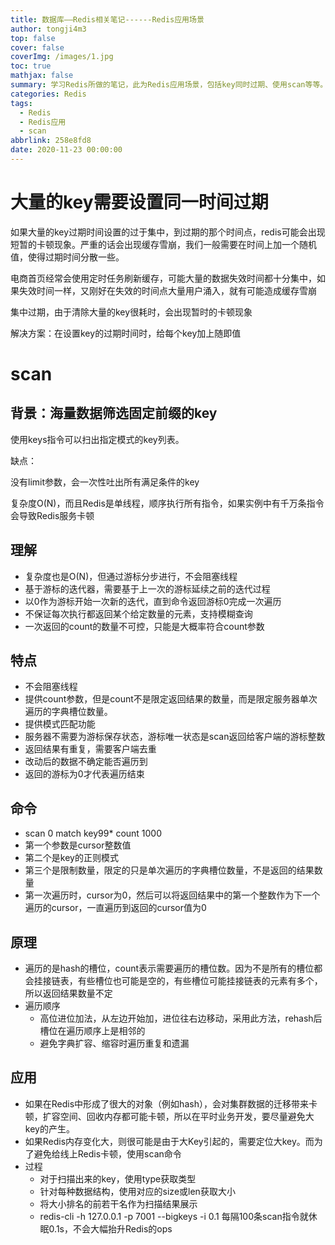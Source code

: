 ```yaml
---
title: 数据库——Redis相关笔记------Redis应用场景
author: tongji4m3
top: false
cover: false
coverImg: /images/1.jpg
toc: true
mathjax: false
summary: 学习Redis所做的笔记，此为Redis应用场景，包括key同时过期、使用scan等等。
categories: Redis
tags:
  - Redis
  - Redis应用
  - scan
abbrlink: 258e8fd8
date: 2020-11-23 00:00:00
---
```




# 大量的key需要设置同一时间过期

如果⼤量的key过期时间设置的过于集中，到过期的那个时间点，redis可能会出现短暂的卡顿现象。严重的话会出现缓存雪崩，我们⼀般需要在时间上加⼀个随机值，使得过期时间分散⼀些。

电商⾸⻚经常会使⽤定时任务刷新缓存，可能⼤量的数据失效时间都⼗分集中，如果失效时间⼀样，⼜刚好在失效的时间点⼤量⽤户涌⼊，就有可能造成缓存雪崩

集中过期，由于清除大量的key很耗时，会出现暂时的卡顿现象

解决方案：在设置key的过期时间时，给每个key加上随即值





# scan

## 背景：海量数据筛选固定前缀的key

使⽤keys指令可以扫出指定模式的key列表。

缺点：

没有limit参数，会一次性吐出所有满足条件的key

复杂度O(N)，而且Redis是单线程，顺序执行所有指令，如果实例中有千万条指令会导致Redis服务卡顿

## 理解

+ 复杂度也是O(N)，但通过游标分步进行，不会阻塞线程
+ 基于游标的迭代器，需要基于上一次的游标延续之前的迭代过程
+ 以0作为游标开始一次新的迭代，直到命令返回游标0完成一次遍历
+ 不保证每次执行都返回某个给定数量的元素，支持模糊查询
+ 一次返回的count的数量不可控，只能是大概率符合count参数

## 特点

+ 不会阻塞线程
+ 提供count参数，但是count不是限定返回结果的数量，而是限定服务器单次遍历的字典槽位数量。
+ 提供模式匹配功能
+ 服务器不需要为游标保存状态，游标唯一状态是scan返回给客户端的游标整数
+ 返回结果有重复，需要客户端去重
+ 改动后的数据不确定能否遍历到
+ 返回的游标为0才代表遍历结束

## 命令

+ scan 0 match key99* count 1000
+ 第一个参数是cursor整数值
+ 第二个是key的正则模式
+ 第三个是限制数量，限定的只是单次遍历的字典槽位数量，不是返回的结果数量 
+ 第一次遍历时，cursor为0，然后可以将返回结果中的第一个整数作为下一个遍历的cursor，一直遍历到返回的cursor值为0

## 原理

+ 遍历的是hash的槽位，count表示需要遍历的槽位数。因为不是所有的槽位都会挂接链表，有些槽位也可能是空的，有些槽位可能挂接链表的元素有多个，所以返回结果数量不定
+ 遍历顺序
    + 高位进位加法，从左边开始加，进位往右边移动，采用此方法，rehash后槽位在遍历顺序上是相邻的
    + 避免字典扩容、缩容时遍历重复和遗漏

## 应用

+ 如果在Redis中形成了很大的对象（例如hash），会对集群数据的迁移带来卡顿，扩容空间、回收内存都可能卡顿，所以在平时业务开发，要尽量避免大key的产生。
+ 如果Redis内存变化大，则很可能是由于大Key引起的，需要定位大key。而为了避免给线上Redis卡顿，使用scan命令
+ 过程
    + 对于扫描出来的key，使用type获取类型
    + 针对每种数据结构，使用对应的size或len获取大小
    + 将大小排名的前若干名作为扫描结果展示
    + redis-cli -h 127.0.0.1 -p 7001 --bigkeys -i 0.1 每隔100条scan指令就休眠0.1s，不会大幅抬升Redis的ops